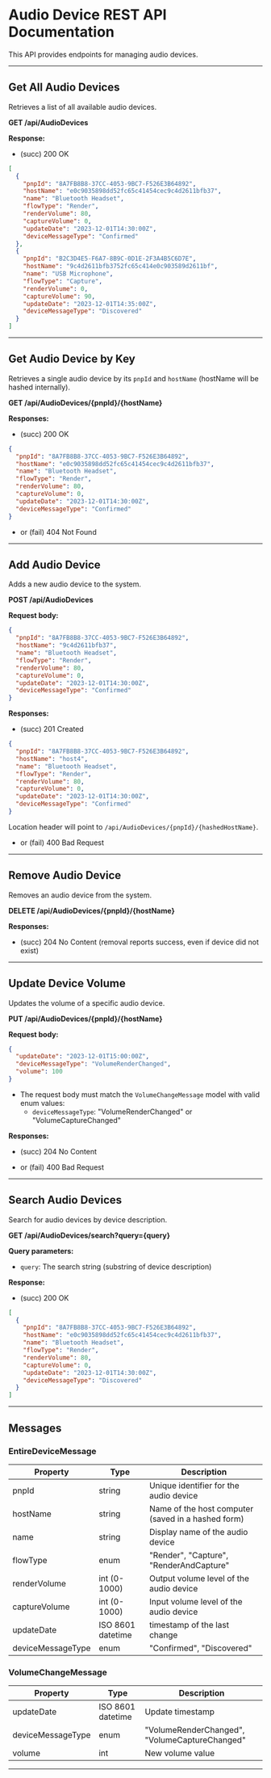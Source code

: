 ﻿# Audio Device REST API Documentation

This API provides endpoints for managing audio devices.

---

## Get All Audio Devices

Retrieves a list of all available audio devices.

**GET /api/AudioDevices**

**Response:**  
- (succ) 200 OK
```json
[
  {
    "pnpId": "8A7FB8B8-37CC-4053-9BC7-F526E3B64892",
    "hostName": "e0c9035898dd52fc65c41454cec9c4d2611bfb37",
    "name": "Bluetooth Headset",
    "flowType": "Render",
    "renderVolume": 80,
    "captureVolume": 0,
    "updateDate": "2023-12-01T14:30:00Z",
    "deviceMessageType": "Confirmed"
  },
  {
    "pnpId": "B2C3D4E5-F6A7-8B9C-0D1E-2F3A4B5C6D7E",
    "hostName": "9c4d2611bfb3752fc65c414e0c903589d2611bf",
    "name": "USB Microphone",
    "flowType": "Capture",
    "renderVolume": 0,
    "captureVolume": 90,
    "updateDate": "2023-12-01T14:35:00Z",
    "deviceMessageType": "Discovered"
  }
]
```

---

## Get Audio Device by Key

Retrieves a single audio device by its `pnpId` and `hostName` (hostName will be hashed internally).

**GET /api/AudioDevices/{pnpId}/{hostName}**

**Responses:**
- (succ) 200 OK  
```json
{
  "pnpId": "8A7FB8B8-37CC-4053-9BC7-F526E3B64892",
  "hostName": "e0c9035898dd52fc65c41454cec9c4d2611bfb37",
  "name": "Bluetooth Headset",
  "flowType": "Render",
  "renderVolume": 80,
  "captureVolume": 0,
  "updateDate": "2023-12-01T14:30:00Z",
  "deviceMessageType": "Confirmed"
}
```
- or (fail) 404 Not Found

---

## Add Audio Device

Adds a new audio device to the system.

**POST /api/AudioDevices**

**Request body:**  
```json
{
  "pnpId": "8A7FB8B8-37CC-4053-9BC7-F526E3B64892",
  "hostName": "9c4d2611bfb37",
  "name": "Bluetooth Headset",
  "flowType": "Render",
  "renderVolume": 80,
  "captureVolume": 0,
  "updateDate": "2023-12-01T14:30:00Z",
  "deviceMessageType": "Confirmed"
}
```

**Responses:**
- (succ) 201 Created  
```json
{
  "pnpId": "8A7FB8B8-37CC-4053-9BC7-F526E3B64892",
  "hostName": "host4",
  "name": "Bluetooth Headset",
  "flowType": "Render",
  "renderVolume": 80,
  "captureVolume": 0,
  "updateDate": "2023-12-01T14:30:00Z",
  "deviceMessageType": "Confirmed"
}
```
  Location header will point to `/api/AudioDevices/{pnpId}/{hashedHostName}`.

- or (fail) 400 Bad Request

---

## Remove Audio Device

Removes an audio device from the system.

**DELETE /api/AudioDevices/{pnpId}/{hostName}**

**Responses:**
- (succ) 204 No Content (removal reports success, even if device did not exist)

---

## Update Device Volume

Updates the volume of a specific audio device.

**PUT /api/AudioDevices/{pnpId}/{hostName}**

**Request body:**  
```json
{
  "updateDate": "2023-12-01T15:00:00Z",
  "deviceMessageType": "VolumeRenderChanged",
  "volume": 100
}
```
- The request body must match the `VolumeChangeMessage` model with valid enum values:
  - `deviceMessageType`: "VolumeRenderChanged" or "VolumeCaptureChanged"

**Responses:**
- (succ) 204 No Content

- or (fail) 400 Bad Request

---

## Search Audio Devices

Search for audio devices by device description.

**GET /api/AudioDevices/search?query={query}**

**Query parameters:**
- `query`: The search string (substring of device description)

**Response:**
- (succ) 200 OK  
```json
[
  {
    "pnpId": "8A7FB8B8-37CC-4053-9BC7-F526E3B64892",
    "hostName": "e0c9035898dd52fc65c41454cec9c4d2611bfb37",
    "name": "Bluetooth Headset",
    "flowType": "Render",
    "renderVolume": 80,
    "captureVolume": 0,
    "updateDate": "2023-12-01T14:30:00Z",
    "deviceMessageType": "Discovered"
  }
]
```

---

## Messages

### EntireDeviceMessage

| Property           | Type              | Description                                    |
|--------------------|-------------------|------------------------------------------------|
| pnpId              | string | Unique identifier for the audio device         |
| hostName           | string | Name of the host computer (saved in a hashed form)   |
| name               | string | Display name of the audio device               |
| flowType           | enum   | "Render", "Capture", "RenderAndCapture" |
| renderVolume       | int (0-1000)      | Output volume level of the audio device        |
| captureVolume      | int (0-1000)      | Input volume level of the audio device         |
| updateDate         | ISO 8601 datetime | timestamp of the last change       |
| deviceMessageType  | enum   | "Confirmed", "Discovered"                     |

### VolumeChangeMessage

| Property           | Type              | Description                                    |
|--------------------|-------------------|------------------------------------------------|
| updateDate         | ISO 8601 datetime | Update timestamp                    |
| deviceMessageType  | enum   | "VolumeRenderChanged", "VolumeCaptureChanged"  |
| volume             | int    | New volume value                               |

---

